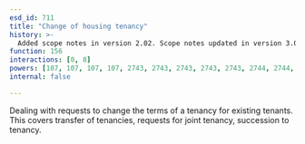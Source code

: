 ```yaml
---
esd_id: 711
title: "Change of housing tenancy"
history: >-
  Added scope notes in version 2.02. Scope notes updated in version 3.00 to clarify council responsibility. Term name changed from 'Housing allocations - change of tenancy' to 'Housing - allocations - change of tenancy' in version 3.00. name changed to 'Change of housing tenancy' in version 4.00.
function: 156
interactions: [0, 8]
powers: [107, 107, 107, 107, 2743, 2743, 2743, 2743, 2743, 2744, 2744, 2744, 2744, 2744, 2759, 2759, 2759]
internal: false

---
```


Dealing with requests to change the terms of a tenancy for existing tenants.  This covers transfer of tenancies, requests for joint tenancy, succession to tenancy.

